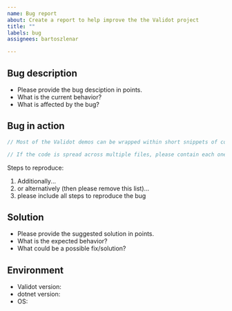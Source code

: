 ```yaml
---
name: Bug report
about: Create a report to help improve the the Validot project
title: ""
labels: bug
assignees: bartoszlenar

---
```


<!--
This is only a template.
Please replace the placeholders (like point lists or code snippets) with your own content.
 -->

## Bug description

* Please provide the bug desciption in points.
* What is the current behavior?
* What is affected by the bug?

## Bug in action

``` csharp
// Most of the Validot demos can be wrapped within short snippets of code
```

``` csharp
// If the code is spread across multiple files, please contain each one in a separate blockgit
```

Steps to reproduce:

  1. Additionally...
  1. or alternatively (then please remove this list)...
  1. please include all steps to reproduce the bug

## Solution

* Please provide the suggested solution in points.
* What is the expected behavior?
* What could be a possible fix/solution?

## Environment

* Validot version: <!-- nuget package version or commit sha -->
* dotnet version: <!-- dotnet SDK version and framework id (TargetFramework tag in csproj) -->
* OS: <!-- OS name and version -->
